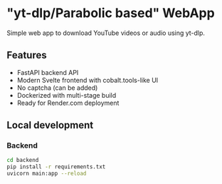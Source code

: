 # "yt-dlp/Parabolic based" WebApp

Simple web app to download YouTube videos or audio using yt-dlp.

## Features

- FastAPI backend API
- Modern Svelte frontend with cobalt.tools-like UI
- No captcha (can be added)
- Dockerized with multi-stage build
- Ready for Render.com deployment

## Local development

### Backend

```bash
cd backend
pip install -r requirements.txt
uvicorn main:app --reload
